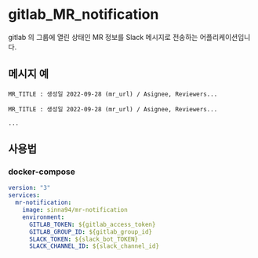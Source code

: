 # gitlab_MR_notification

gitlab 의 그룹에 열린 상태인 MR 정보를 Slack 메시지로 전송하는 어플리케이션입니다.

## 메시지 예
``` 
MR_TITLE : 생성일 2022-09-28 (mr_url) / Asignee, Reviewers...

MR_TITLE : 생성일 2022-09-28 (mr_url) / Asignee, Reviewers...

...
```

## 사용법
### docker-compose
```yml
version: "3"
services:
  mr-notification:
    image: sinna94/mr-notification
    environment:
      GITLAB_TOKEN: ${gitlab_access_token}
      GITLAB_GROUP_ID: ${gitlab_group_id}
      SLACK_TOKEN: ${slack_bot_TOKEN}
      SLACK_CHANNEL_ID: ${slack_channel_id}
```